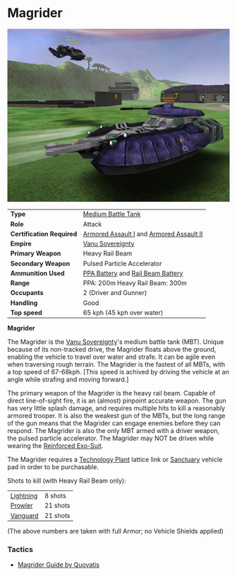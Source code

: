 # Magrider

![](../images/Magrider.jpg "Magrider.jpg")

|                            |                                                                                                                            |
| -------------------------- | -------------------------------------------------------------------------------------------------------------------------- |
| **Type**                   | [Medium Battle Tank](../items/Medium_Battle_Tank.md)                                                                       |
| **Role**                   | Attack                                                                                                                     |
| **Certification Required** | [Armored Assault I](../certifications/Armored_Assault_I.md) and [Armored Assault II](../certifications/Armored_Assault_II.md) |
| **Empire**                 | [Vanu Sovereignty](../factions/Vanu_Sovereignty.md)                                                                             |
| **Primary Weapon**         | Heavy Rail Beam                                                                                                            |
| **Secondary Weapon**       | Pulsed Particle Accelerator                                                                                                |
| **Ammunition Used**        | [PPA Battery](../items/PPA_Battery.md) and [Rail Beam Battery](../ammunition/Rail_Beam_Battery.md)                         |
| **Range**                  | PPA: 200m Heavy Rail Beam: 300m                                                                                            |
| **Occupants**              | 2 (Driver and Gunner)                                                                                                      |
| **Handling**               | Good                                                                                                                       |
| **Top speed**              | 65 kph (45 kph over water)                                                                                                 |

**Magrider**

The Magrider is the [Vanu Sovereignty](../factions/Vanu_Sovereignty.md)'s medium
battle tank (MBT). Unique because of its non-tracked drive, the Magrider floats
above the ground, enabling the vehicle to travel over water and strafe. It can
be agile even when traversing rough terrain. The Magrider is the fastest of all
MBTs, with a top speed of 67-68kph. \[This speed is achived by driving the
vehicle at an angle while strafing and moving forward.\]

The primary weapon of the Magrider is the heavy rail beam. Capable of direct
line-of-sight fire, it is an (almost) pinpoint accurate weapon. The gun has very
little splash damage, and requires multiple hits to kill a reasonably armored
trooper. It is also the weakest gun of the MBTs, but the long range of the gun
means that the Magrider can engage enemies before they can respond. The Magrider
is also the only MBT armed with a driver weapon, the pulsed particle
accelerator. The Magrider may NOT be driven while wearing the
[Reinforced Exo-Suit](../armor/Reinforced_Exo-Suit.md).

The Magrider requires a [Technology Plant](../locations/Technology_Plant.md)
lattice link or [Sanctuary](../locations/Sanctuary.md) vehicle pad in order to
be purchasable.

Shots to kill (with Heavy Rail Beam only):

|                           |          |
| ------------------------- | -------- |
| [Lightning](Lightning.md) | 8 shots  |
| [Prowler](Prowler.md)     | 21 shots |
| [Vanguard](Vanguard.md)   | 21 shots |

(The above numbers are taken with full Armor; no Vehicle Shields applied)

<H3>

Tactics

</H3>

- [Magrider Guide by Quovatis](../archive/strategy/Magrider_Guide_by_Quovatis.md)
